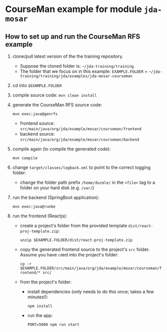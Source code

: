 # CourseMan example for module `jda-mosar`

## How to set up and run the CourseMan RFS example
1. clone/pull latest version of the the training repository.
   - Suppose the cloned folder is: `~/jda-training/training`.
   - The folder that we focus on in this example:
      `EXAMPLE.FOLDER` = `~/jda-training/training/jda/examples/jda-mosar-courseman`

2. cd into `$EXAMPLE.FOLDER`
3. compile source code: `mvn clean install`
4. generate the CourseMan RFS source code:

   `mvn exec:java@genrfs`

   - frontend source: `src/main/java/org/jda/example/mosar/courseman/frontend`
   - backend source: `src/main/java/org/jda/example/mosar/courseman/backend`
5. compile again (to compile the generated code): 

    `mvn compile`
6. change `target/classes/logback.xml` to point to the correct logging folder:
   - change the folder path prefix `/home/ducmle/` in the `<file>` tag to a folder on your hard disk (e.g. `/var/`)

7. run the backend (SpringBoot application):

    `mvn exec:java@runbe`
8. run the frontend (Reactjs):
   - create a project's folder from the provided template `dist/react-proj-template.zip`:

     `unzip $EXAMPLE.FOLDER/dist/react-proj-template.zip`

   - copy the generated frontend source to the project's `src` folder. Assume you have `cd`ed into the project's folder:

     `cp -r $EXAMPLE.FOLDER/src/main/java/org/jda/example/mosar/courseman/frontend/* src/`
    
   - from the project's folder:
     - install dependencies (only needs to do this once; takes a few minutes!):

       `npm install`

     - run the app:

       `PORT=5000 npm run start`

